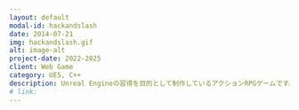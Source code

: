 ```yaml
---
layout: default
modal-id: hackandslash
date: 2014-07-21
img: hackandslash.gif
alt: image-alt
project-date: 2022-2025
client: Web Game
category: UE5, C++
description: Unreal Engineの習得を目的として制作しているアクションRPGゲームです。現在は未公開ですが、このプロジェクトを通じて、C++によるプログラミング、戦闘システムの構築、アニメーションノーティファイステート、AIビヘイビアツリー、Niagaraやマテリアルを使ったエフェクトの作成、UMGによるUI実装など、Unreal Engineのさまざまな機能について学んでいます。
# link: 
---
```

